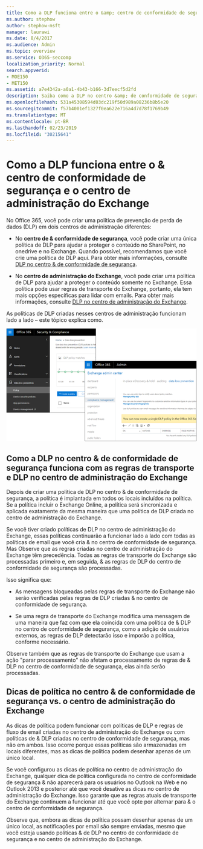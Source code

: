 ```yaml
---
title: Como a DLP funciona entre o &amp; centro de conformidade de segurança e o centro de administração do Exchange
ms.author: stephow
author: stephow-msft
manager: laurawi
ms.date: 8/4/2017
ms.audience: Admin
ms.topic: overview
ms.service: O365-seccomp
localization_priority: Normal
search.appverid:
- MOE150
- MET150
ms.assetid: a7e4342a-a0a1-4b43-b166-3d7eecf5d2fd
description: Saiba como a DLP no centro &amp; de conformidade de segurança funciona com as regras de transporte e DLP no centro de administração do Exchange.
ms.openlocfilehash: 531a45308594d03dc219f50d989a08236b8b5e20
ms.sourcegitcommit: f57b4001ef1327f0ea622e716a4d7d78f1769b49
ms.translationtype: MT
ms.contentlocale: pt-BR
ms.lasthandoff: 02/23/2019
ms.locfileid: "30215641"
---
```

# <a name="how-dlp-works-between-the-security-amp-compliance-center-and-exchange-admin-center"></a>Como a DLP funciona entre o &amp; centro de conformidade de segurança e o centro de administração do Exchange

No Office 365, você pode criar uma política de prevenção de perda de dados (DLP) em dois centros de administração diferentes:
  
- No **centro de &amp; conformidade de segurança**, você pode criar uma única política de DLP para ajudar a proteger o conteúdo no SharePoint, no onedrive e no Exchange. Quando possível, recomendamos que você crie uma política de DLP aqui. Para obter mais informações, consulte [DLP no centro &amp; de conformidade de segurança](data-loss-prevention-policies.md).
    
- No **centro de administração do Exchange**, você pode criar uma política de DLP para ajudar a proteger o conteúdo somente no Exchange. Essa política pode usar regras de transporte do Exchange, portanto, ela tem mais opções específicas para lidar com emails. Para obter mais informações, consulte [DLP no centro de administração do Exchange](https://go.microsoft.com/fwlink/?linkid=852311).
    
As políticas de DLP criadas nesses centros de administração funcionam lado a lado – este tópico explica como.
  
![Páginas de DLP no centro de administração de segurança e conformidade do Exchange](media/d3eaa7e7-3b16-457b-bd9c-26707f7b584f.png)
  
## <a name="how-dlp-in-the-security-amp-compliance-center-works-with-dlp-and-transport-rules-in-the-exchange-admin-center"></a>Como a DLP no centro &amp; de conformidade de segurança funciona com as regras de transporte e DLP no centro de administração do Exchange

Depois de criar uma política de DLP no centro &amp; de conformidade de segurança, a política é implantada em todos os locais incluídos na política. Se a política incluir o Exchange Online, a política será sincronizada e aplicada exatamente da mesma maneira que uma política de DLP criada no centro de administração do Exchange. 
  
Se você tiver criado políticas de DLP no centro de administração do Exchange, essas políticas continuarão a funcionar lado a lado com todas as políticas de email que você cria &amp; no centro de conformidade de segurança. Mas Observe que as regras criadas no centro de administração do Exchange têm precedência. Todas as regras de transporte do Exchange são processadas primeiro e, em seguida, &amp; as regras de DLP do centro de conformidade de segurança são processadas.
  
Isso significa que:
  
- As mensagens bloqueadas pelas regras de transporte do Exchange não serão verificadas pelas regras de DLP criadas &amp; no centro de conformidade de segurança.
    
- Se uma regra de transporte do Exchange modifica uma mensagem de uma maneira que faz com que ela coincida com uma política de &amp; DLP no centro de conformidade de segurança, como a adição de usuários externos, as regras de DLP detectarão isso e imporão a política, conforme necessário.
    
Observe também que as regras de transporte do Exchange que usam a ação "parar processamento" não afetam o processamento de regras de &amp; DLP no centro de conformidade de segurança, elas ainda serão processadas.
  
## <a name="policy-tips-in-the-security-amp-compliance-center-vs-the-exchange-admin-center"></a>Dicas de política no centro &amp; de conformidade de segurança vs. o centro de administração do Exchange

As dicas de política podem funcionar com políticas de DLP e regras de fluxo de email criadas no centro de administração do Exchange ou com políticas de &amp; DLP criadas no centro de conformidade de segurança, mas não em ambos. Isso ocorre porque essas políticas são armazenadas em locais diferentes, mas as dicas de política podem desenhar apenas de um único local.
  
Se você configurou as dicas de política no centro de administração do Exchange, qualquer dica de política configurada no centro de conformidade de segurança &amp; não aparecerá para os usuários no Outlook na Web e no Outlook 2013 e posterior até que você desative as dicas no centro de administração do Exchange. Isso garante que as regras atuais de transporte do Exchange continuem a funcionar até que você opte por alternar para &amp; o centro de conformidade de segurança.
  
Observe que, embora as dicas de política possam desenhar apenas de um único local, as notificações por email são sempre enviadas, mesmo que você esteja usando políticas &amp; de DLP no centro de conformidade de segurança e no centro de administração do Exchange.
  

